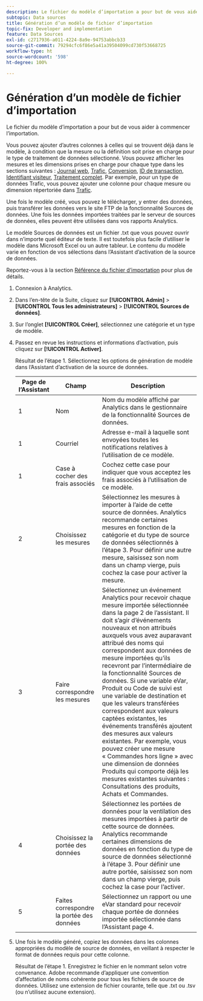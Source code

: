 ```yaml
---
description: Le fichier du modèle d’importation a pour but de vous aider à commencer l’importation.
subtopic: Data sources
title: Génération d’un modèle de fichier d’importation
topic-fix: Developer and implementation
feature: Data Sources
exl-id: c2717936-a011-4224-8a9e-94753abbcb33
source-git-commit: 79294cfc6f86e5a41a39504099cd730f53668725
workflow-type: ht
source-wordcount: '598'
ht-degree: 100%

---
```


# Génération d’un modèle de fichier d’importation

Le fichier du modèle d’importation a pour but de vous aider à commencer l’importation.

Vous pouvez ajouter d’autres colonnes à celles qui se trouvent déjà dans le modèle, à condition que la mesure ou la définition soit prise en charge pour le type de traitement de données sélectionné. Vous pouvez afficher les mesures et les dimensions prises en charge pour chaque type dans les sections suivantes : [Journal web](/help/import/c-data-sources/c-datasrc-types/datasrc-web-log.md), [Trafic](/help/import/c-data-sources/c-datasrc-types/datasrc-traffic.md), [Conversion](/help/import/c-data-sources/c-datasrc-types/datasrc-conversion.md), [ID de transaction](/help/import/c-data-sources/c-datasrc-types/datasrc-transactionid.md), [Identifiant visiteur](/help/import/c-data-sources/c-datasrc-types/datasrc-visitorid.md), [Traitement complet](/help/import/c-data-sources/c-datasrc-types/datasrc-full-processing.md). Par exemple, pour un type de données Trafic, vous pouvez ajouter une colonne pour chaque mesure ou dimension répertoriée dans [Trafic](/help/import/c-data-sources/c-datasrc-types/datasrc-traffic.md).

Une fois le modèle créé, vous pouvez le télécharger, y entrer des données, puis transférer les données vers le site FTP de la fonctionnalité Sources de données. Une fois les données importées traitées par le serveur de sources de données, elles peuvent être utilisées dans vos rapports Analytics.

Le modèle Sources de données est un fichier .txt que vous pouvez ouvrir dans n’importe quel éditeur de texte. Il est toutefois plus facile d’utiliser le modèle dans Microsoft Excel ou un autre tableur. Le contenu du modèle varie en fonction de vos sélections dans l’Assistant d’activation de la source de données.

Reportez-vous à la section [Référence du fichier d’importation](/help/import/c-data-sources/datasrc-template/datasrc-import-file-reference.md) pour plus de détails.

1. Connexion à Analytics.
1. Dans l’en-tête de la Suite, cliquez sur **[!UICONTROL Admin]** > **[!UICONTROL Tous les administrateurs]** > **[!UICONTROL Sources de données]**.
1. Sur l’onglet **[!UICONTROL Créer]**, sélectionnez une catégorie et un type de modèle.
1. Passez en revue les instructions et informations d’activation, puis cliquez sur **[!UICONTROL Activer]**.

   Résultat de l’étape 1. Sélectionnez les options de génération de modèle dans l’Assistant d’activation de la source de données.

   | Page de l’Assistant | Champ | Description |
   |--- |--- |--- |
   | 1 | Nom | Nom du modèle affiché par Analytics dans le gestionnaire de la fonctionnalité Sources de données. |
   | 1 | Courriel | Adresse e-mail à laquelle sont envoyées toutes les notifications relatives à l’utilisation de ce modèle. |
   | 1 | Case à cocher des frais associés | Cochez cette case pour indiquer que vous acceptez les frais associés à l’utilisation de ce modèle. |
   | 2 | Choisissez les mesures | Sélectionnez les mesures à importer à l’aide de cette source de données. Analytics recommande certaines mesures en fonction de la catégorie et du type de source de données sélectionnés à l’étape 3.  Pour définir une autre mesure, saisissez son nom dans un champ vierge, puis cochez la case pour activer la mesure. |
   | 3 | Faire correspondre les mesures | Sélectionnez un événement Analytics pour recevoir chaque mesure importée sélectionnée dans la page 2 de l’assistant.  Il doit s’agir d’événements nouveaux et non attribués auxquels vous avez auparavant attribué des noms qui correspondent aux données de mesure importées qu’ils recevront par l’intermédiaire de la fonctionnalité Sources de données.  Si une variable eVar, Produit ou Code de suivi est une variable de destination et que les valeurs transférées correspondent aux valeurs captées existantes, les événements transférés ajoutent des mesures aux valeurs existantes. Par exemple, vous pouvez créer une mesure « Commandes hors ligne » avec une dimension de données Produits qui comporte déjà les mesures existantes suivantes : Consultations des produits, Achats et Commandes. |
   | 4 | Choisissez la portée des données | Sélectionnez les portées de données pour la ventilation des mesures importées à partir de cette source de données. Analytics recommande certaines dimensions de données en fonction du type de source de données sélectionné à l’étape 3.  Pour définir une autre portée, saisissez son nom dans un champ vierge, puis cochez la case pour l’activer. |
   | 5 | Faites correspondre la portée des données | Sélectionnez un rapport ou une eVar standard pour recevoir chaque portée de données importée sélectionnée dans l’Assistant page 4. |

1. Une fois le modèle généré, copiez les données dans les colonnes appropriées du modèle de source de données, en veillant à respecter le format de données requis pour cette colonne.

   Résultat de l’étape 1. Enregistrez le fichier en le nommant selon votre convenance. Adobe recommande d’appliquer une convention d’affectation de noms cohérente pour tous les fichiers de source de données. Utilisez une extension de fichier courante, telle que .txt ou .tsv (ou n’utilisez aucune extension).

